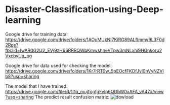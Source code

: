 # Disaster-Classification-using-Deep-learning

Google drive for training data: https://drive.google.com/drive/folders/1AOuMUkNI7KiRG89ALfImmv9L3F0d2Rps?fbclid=IwAR0G2U2_EVj9zH66RRRQWbKmwshneVTpw3mNLxhi9HGnkoru2VxcbyUq_pg

Google drive for data used for checking the model: https://drive.google.com/drive/folders/1Kr7rRT0w_5pEOcfFKDfJyl0nVyNZVIb8?usp=sharing

The model that I have trained: https://drive.google.com/file/d/1I1q_mujfpgfgFvlp6QDbW0xAFA_vA47x/view?usp=sharing
The predict result confusion matrix:
![dowload](dowload.png)
